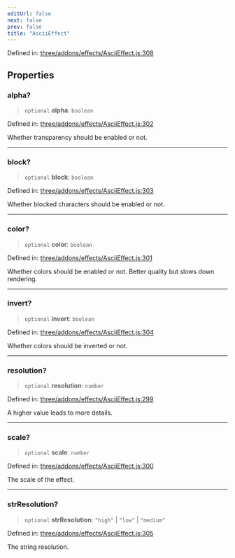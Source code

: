 ```yaml
---
editUrl: false
next: false
prev: false
title: "AsciiEffect"
---
```


Defined in: [three/addons/effects/AsciiEffect.js:308](https://github.com/DefinitelyMaybe/three-i18n/blob/fa57b79433d1c349ffb23a78727299c8d4190136/three/addons/effects/AsciiEffect.js#L308)

## Properties

### alpha?

> `optional` **alpha**: `boolean`

Defined in: [three/addons/effects/AsciiEffect.js:302](https://github.com/DefinitelyMaybe/three-i18n/blob/fa57b79433d1c349ffb23a78727299c8d4190136/three/addons/effects/AsciiEffect.js#L302)

Whether transparency should be enabled or not.

***

### block?

> `optional` **block**: `boolean`

Defined in: [three/addons/effects/AsciiEffect.js:303](https://github.com/DefinitelyMaybe/three-i18n/blob/fa57b79433d1c349ffb23a78727299c8d4190136/three/addons/effects/AsciiEffect.js#L303)

Whether blocked characters should be enabled or not.

***

### color?

> `optional` **color**: `boolean`

Defined in: [three/addons/effects/AsciiEffect.js:301](https://github.com/DefinitelyMaybe/three-i18n/blob/fa57b79433d1c349ffb23a78727299c8d4190136/three/addons/effects/AsciiEffect.js#L301)

Whether colors should be enabled or not. Better quality but slows down rendering.

***

### invert?

> `optional` **invert**: `boolean`

Defined in: [three/addons/effects/AsciiEffect.js:304](https://github.com/DefinitelyMaybe/three-i18n/blob/fa57b79433d1c349ffb23a78727299c8d4190136/three/addons/effects/AsciiEffect.js#L304)

Whether colors should be inverted or not.

***

### resolution?

> `optional` **resolution**: `number`

Defined in: [three/addons/effects/AsciiEffect.js:299](https://github.com/DefinitelyMaybe/three-i18n/blob/fa57b79433d1c349ffb23a78727299c8d4190136/three/addons/effects/AsciiEffect.js#L299)

A higher value leads to more details.

***

### scale?

> `optional` **scale**: `number`

Defined in: [three/addons/effects/AsciiEffect.js:300](https://github.com/DefinitelyMaybe/three-i18n/blob/fa57b79433d1c349ffb23a78727299c8d4190136/three/addons/effects/AsciiEffect.js#L300)

The scale of the effect.

***

### strResolution?

> `optional` **strResolution**: `"high"` \| `"low"` \| `"medium"`

Defined in: [three/addons/effects/AsciiEffect.js:305](https://github.com/DefinitelyMaybe/three-i18n/blob/fa57b79433d1c349ffb23a78727299c8d4190136/three/addons/effects/AsciiEffect.js#L305)

The string resolution.
